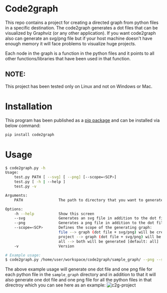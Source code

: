 # Code2graph
This repo contains a project for creating a directed graph from python files in a specific destination. The code2graph generates a dot files that can be visualized by Graphviz (or any other application). If you want code2graph also can generate an svg/png file but if your host machine doesn't have enough memory it will face problems to visualize huge projects. 

Each node in the graph is a function in the python files and it points to all other functions/libraries that have been used in that function. 

## NOTE:
This project has been tested only on Linux and not on Windows or Mac.

# Installation
This program has been published as a [pip package](https://pypi.org/project/code2graph/) and can be installed via below command:
```bash
pip install code2graph
```

# Usage
```bash
$ code2graph.py -h
Usage:
    test.py PATH [ --svg] [ --png] [--scope=<SCP>]
    test.py [ -h | --help ]
    test.py -v

Arguments:
    PATH                The path to directory that you want to generate its graph. This can be the root of a project and code2graph will recursively finds all the python files there or just any directory containing python files. Note: the path must end with "/" for example:("/home/guest/workspace/")

Options:
    -h --help           Show this screen
    --svg               Generates an svg file in addition to the dot files
    --png               Generates a png file in addition to the dot files
    --scope=<SCP>       Defines the scope of the generating graph:
                        file --> graph (dot file + svg/png) will be created only for each python file and will be saved with the same name and at the same path of the file
                        project --> graph (dot file + svg/png) will be created only for the whole project (PATH) and single graphs will not be created for each python file
                        all --> both will be generated [default: all]
    -v                  Version

# Example usage:
$ code2graph.py /home/user/workspace/code2graph/sample_graph/ --png --scope all
```
The above example usage will generate one dot file and one png file for each python file in the `sample_graph` directory and in addition to that it will also generate one dot file and one png file for all the python files in that directroy which you can see here as an example:
![c2g-project](c2g-project.png)

